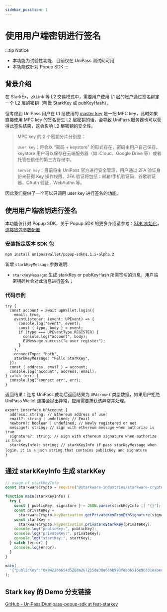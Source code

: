 ```yaml
---
sidebar_position: 1
---
```


# 使用用户端密钥进行签名

:::tip Notice
- 本功能为试验性功能，目前仅在 UniPass 测试网可用
- 本功能仅针对 Popup SDK
:::

## 背景介绍

在 StarkEx，zkLink 等 L2 交易模式中，需要用户使用 L1 层的账户通过签名绑定一个 L2 层的密钥（叫做 StarkKey 或 pubKeyHash）。

但考虑到 UniPass 用户在 L1 层使用的 [master key](../../architecture/03-master-key.md) 是一把 MPC key，此时如果直接使用 MPC key 的签名衍生 L2 层密钥的话，会导致 UniPass 服务器也可以获得此签名结果，这会影响 L2 层密钥的安全性。

> MPC key 的 2 个密钥分片分别是：
>
> `User key`：将会以 “密码 + keystore” 的形式存在，密码由用户自己保存，keystore 用户可以保存在云端服务器（如 iCloud、Google Drive 等）或者托管在信任的第三方存储中。
>
> `Server key`：目前将由 UniPass 官方进行安全管理，用户通过 2FA 验证身份来获得 Key 操作权限。2FA 验证将包括：邮箱/手机验证码，谷歌验证器，OAuth 验证，WebAuthn 等。

因此我们提供了一个可以只调用 user key 进行签名的功能。

## 使用用户端密钥进行签名

本功能仅针对 Popup SDK，关于 Popup SDK 的更多介绍请参考：[SDK 初始化](../popup-sdk/02-initialization.md)，[连接钱包参数配置](../popup-sdk/03-connect-wallet.md)

### 安装指定版本 SDK 包

```
npm install unipasswallet/popup-sdk@1.1.5-alpha.2
```

新增 `starkKeyMessage` 参数说明:

- `starkKeyMessage`: 生成 starkKey or pubKeyHash 所需签名的消息，用户端密钥碎片会对此消息进行签名；

### 代码示例

```tsx
try {
  const account = await upWallet.login({
    email: true,
    eventListener: (event: UPEvent) => {
      console.log("event", event);
      const { type, body } = event;
      if (type === UPEventType.REGISTER) {
        console.log("account", body);
        ElMessage.success("a user register");
      }
    },
    connectType: "both",
    starkKeyMessage: "Hello StarKKey",
  });
  const { address, email } = account;
  console.log("account", address, email);
} catch (err) {
  console.log("connect err", err);
}
```

返回结果：连接 UniPass 成功后返回结果为 `UPAccount` 类型数据，如果用户拒绝 UniPass Wallet 连接会抛出异常，应用需要捕获该异常并处理。

```tsx
export interface UPAccount {
  address: string; // Ethereum address of user
  email?: string | undefined; // Email
  newborn?: boolean | undefined; // Newly registered or not
  message?: string; // sign with ethereum message when authorize is true
  signature?: string; // sign with ethereum signature when authorize is true
  starkKeyInfo?: string; // starkKeyInfo if pass starKeyMessage when login，it is a json string that contains publicKey and signature
}
```

## 通过 starkKeyInfo 生成 starkKey

```jsx
// usage of starkKeyInfo
const starkwareCrypto = require("@starkware-industries/starkware-crypto-utils");

function main(starkKeyInfo) {
  try {
    const { publicKey, signature } = JSON.parse(starkKeyInfo || "{}");
    const privateKey =
      starkwareCrypto.keyDerivation.getPrivateKeyFromEthSignature(signature);
    const startKey =
      starkwareCrypto.keyDerivation.privateToStarkKey(privateKey);
    console.log("publicKey:", publicKey);
    console.log("privateKey:", privateKey);
    console.log("startKey:", startKey);
  } catch (error) {
    console.log(error);
  }
}

main(
  '{"publicKey":"0x042286654d5268a267215de30a66bb998febb6516e96831eabec4d2781ffbe20db783a7992374aeb8568929e73b3dc9f13c3ea92a890bb0639a120f478590e882c","signature":"0x29a7efe2a5265eda0ed705f9fca9805db06d9c2605289de1084c06c6e2be39487e4cb041b34e1ffedb62ac99433c34fbcc98352029a627c335cea02cef52bf551c"}'
);
```

## Stark key 的 Demo 分支链接

[GitHub - UniPassID/unipass-popup-sdk at feat-starkey](https://github.com/UniPassID/unipass-popup-sdk/tree/feat-starkey)